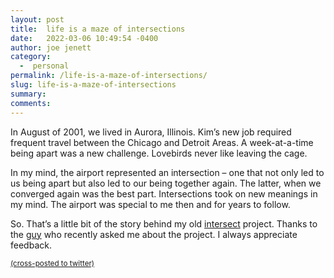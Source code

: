 ```yaml
---
layout: post
title:  life is a maze of intersections
date:   2022-03-06 10:49:54 -0400
author: joe jenett
category:
  -  personal
permalink: /life-is-a-maze-of-intersections/
slug: life-is-a-maze-of-intersections
summary:
comments: 
---
```

In August of 2001, we lived in Aurora, Illinois. Kim’s new job required frequent travel between the Chicago and Detroit Areas. A week-at-a-time being apart was a new challenge. Lovebirds never like leaving the cage.

In my mind, the airport represented an intersection – one that not only led to us being apart but also led to our being together again. The latter, when we converged again was the best part. Intersections took on new meanings in my mind. The airport was special to me  then and for years to follow.

So. That’s a little bit of the story behind my old <a href="https://joejenett.com/intersect/">intersect</a> project. Thanks to the <a href="https://gossipsweb.net/">guy</a> who recently asked me about the project. I always appreciate feedback.



<a href="https://brid.gy/publish/twitter"><small>(cross-posted to twitter)</small></a>
<data class="p-bridgy-omit-link" value="false"></data>